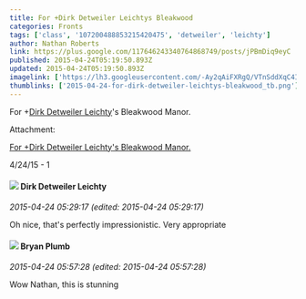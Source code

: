 ```yaml
---
title: For +Dirk Detweiler Leichtys Bleakwood
categories: Fronts
tags: ['class', '107200488853215420475', 'detweiler', 'leichty']
author: Nathan Roberts
link: https://plus.google.com/117646243340764868749/posts/jPBmDiq9eyC
published: 2015-04-24T05:19:50.893Z
updated: 2015-04-24T05:19:50.893Z
imagelink: ['https://lh3.googleusercontent.com/-Ay2qAiFXRgQ/VTnSddXqC4I/AAAAAAAAA8I/39EpPKLUYdo/w1348-h2048/15%2B-%2B1']
thumblinks: ['2015-04-24-for-dirk-detweiler-leichtys-bleakwood_tb.png']
---
```


For <span class="proflinkWrapper"><span class="proflinkPrefix">+</span><a class="proflink" href="https://plus.google.com/107200488853215420475" oid="107200488853215420475">Dirk Detweiler Leichty</a></span>&#39;s Bleakwood Manor.


Attachment:

<a href='https://plus.google.com/photos/117646243340764868749/albums/6141170967630463505/6141170970438273922?sqi=100084733231320276299&sqsi=eed5aa2a-6b13-4978-9dd0-60115d2ce9cf'>For +Dirk Detweiler Leichty's Bleakwood Manor.</a>


4/24/15 - 1
<div id='comment z13bunaphzvfhtgjx04cgrygewa5vdkgsao'>
  <h4><img src='{{site.baseurl}}//images/avatars/107200488853215420475_photo.jpg'> Dirk Detweiler Leichty</h4>
      <p><cite>2015-04-24 05:29:17 (edited: 2015-04-24 05:29:17)</cite></p>
        <p>Oh nice, that&#39;s perfectly impressionistic. Very appropriate</p>
</div>
        

<div id='comment z13bunaphzvfhtgjx04cgrygewa5vdkgsao'>
  <h4><img src='{{site.baseurl}}//images/avatars/111568387219036327844_photo.jpg'> Bryan Plumb</h4>
      <p><cite>2015-04-24 05:57:28 (edited: 2015-04-24 05:57:28)</cite></p>
        <p>Wow Nathan, this is stunning</p>
</div>
        